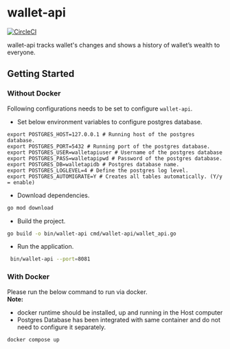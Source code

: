 # wallet-api


[![CircleCI](https://dl.circleci.com/status-badge/img/gh/udayangaac/wallet-api/tree/main.svg?style=svg&circle-token=af27c8c67844c384ef4abb4f7c3dd42eb4a6323c)](https://dl.circleci.com/status-badge/redirect/gh/udayangaac/wallet-api/tree/main)

wallet-api tracks wallet's changes and shows a history of wallet’s wealth to everyone.

## Getting Started

###  Without Docker

Following configurations needs to be set to configure `wallet-api`.

- Set below environment variables to configure postgres database.
```shell
export POSTGRES_HOST=127.0.0.1 # Running host of the postgres database.
export POSTGRES_PORT=5432 # Running port of the postgres database.
export POSTGRES_USER=walletapiuser # Username of the postgres database
export POSTGRES_PASS=walletapipwd # Password of the postgres database.
export POSTGRES_DB=walletapidb # Postgres database name.
export POSTGRES_LOGLEVEL=4 # Define the postgres log level.
export POSTGRES_AUTOMIGRATE=Y # Creates all tables automatically. (Y/y = enable)
```
- Download  dependencies.
```zsh
go mod download
```
- Build the project.

```zsh
go build -o bin/wallet-api cmd/wallet-api/wallet_api.go
```
- Run the application.
```zsh
 bin/wallet-api --port=8081
```

### With Docker

Please run the below command to run via docker.  
__Note:__
- docker runtime should be installed, up and running in the Host computer
- Postgres Database has been integrated with same container and do not need to configure it separately.

```docker
docker compose up
```

